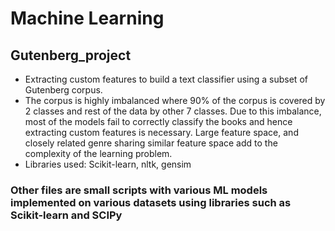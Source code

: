 # Machine Learning

## Gutenberg_project 

* Extracting custom features to build a text classifier using a subset of Gutenberg corpus.
* The corpus is highly imbalanced where 90% of the corpus is covered by 2 classes and rest of the data by other 7 classes. Due to this imbalance, most of the models fail to correctly classify the books and hence extracting custom features is necessary. Large feature space, and closely related genre sharing similar feature space add to the complexity of the learning problem.
* Libraries used: Scikit-learn, nltk, gensim

### Other files are small scripts with various ML models implemented on various datasets using libraries such as Scikit-learn and SCIPy

